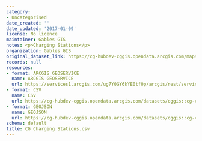 ```yaml
---
category:
- Uncategorised
date_created: ''
date_updated: '2017-01-09'
license: No licence
maintainer: Gables GIS
notes: <p>Charging Stations</p>
organization: Gables GIS
original_dataset_link: https://cg-hubdev-cggis.opendata.arcgis.com/maps/cggis::cg-charging-stations-csv
records: null
resources:
- format: ARCGIS GEOSERVICE
  name: ARCGIS GEOSERVICE
  url: https://services1.arcgis.com/ug7Y0GY6kYE0tf0p/arcgis/rest/services/ChargingStationsv2/FeatureServer/2
- format: CSV
  name: CSV
  url: https://cg-hubdev-cggis.opendata.arcgis.com/datasets/cggis::cg-charging-stations-csv.csv?outSR=%7B%22latestWkid%22%3A2236%2C%22wkid%22%3A102658%7D
- format: GEOJSON
  name: GEOJSON
  url: https://cg-hubdev-cggis.opendata.arcgis.com/datasets/cggis::cg-charging-stations-csv.geojson?outSR=%7B%22latestWkid%22%3A2236%2C%22wkid%22%3A102658%7D
schema: default
title: CG Charging Stations.csv
---
```

